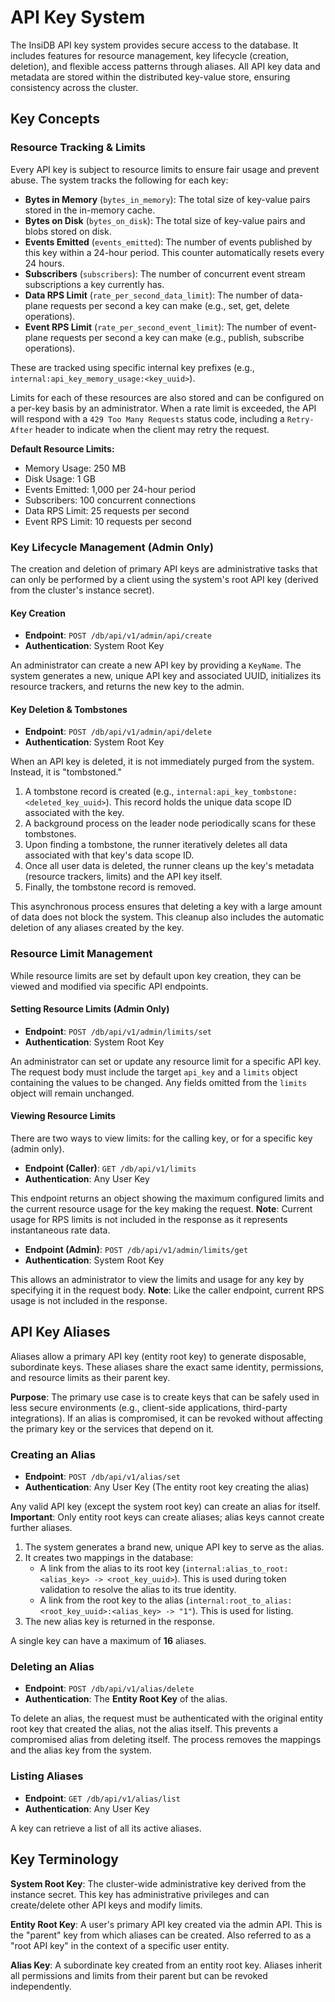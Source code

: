 # API Key System

The InsiDB API key system provides secure access to the database. It includes features for resource management, key lifecycle (creation, deletion), and flexible access patterns through aliases. All API key data and metadata are stored within the distributed key-value store, ensuring consistency across the cluster.

## Key Concepts

### Resource Tracking & Limits

Every API key is subject to resource limits to ensure fair usage and prevent abuse. The system tracks the following for each key:

*   **Bytes in Memory** (`bytes_in_memory`): The total size of key-value pairs stored in the in-memory cache.
*   **Bytes on Disk** (`bytes_on_disk`): The total size of key-value pairs and blobs stored on disk.
*   **Events Emitted** (`events_emitted`): The number of events published by this key within a 24-hour period. This counter automatically resets every 24 hours.
*   **Subscribers** (`subscribers`): The number of concurrent event stream subscriptions a key currently has.
*   **Data RPS Limit** (`rate_per_second_data_limit`): The number of data-plane requests per second a key can make (e.g., set, get, delete operations).
*   **Event RPS Limit** (`rate_per_second_event_limit`): The number of event-plane requests per second a key can make (e.g., publish, subscribe operations).

These are tracked using specific internal key prefixes (e.g., `internal:api_key_memory_usage:<key_uuid>`).

Limits for each of these resources are also stored and can be configured on a per-key basis by an administrator. When a rate limit is exceeded, the API will respond with a `429 Too Many Requests` status code, including a `Retry-After` header to indicate when the client may retry the request.

**Default Resource Limits:**
- Memory Usage: 250 MB
- Disk Usage: 1 GB
- Events Emitted: 1,000 per 24-hour period
- Subscribers: 100 concurrent connections
- Data RPS Limit: 25 requests per second
- Event RPS Limit: 10 requests per second

### Key Lifecycle Management (Admin Only)

The creation and deletion of primary API keys are administrative tasks that can only be performed by a client using the system's root API key (derived from the cluster's instance secret).

#### Key Creation

*   **Endpoint**: `POST /db/api/v1/admin/api/create`
*   **Authentication**: System Root Key

An administrator can create a new API key by providing a `KeyName`. The system generates a new, unique API key and associated UUID, initializes its resource trackers, and returns the new key to the admin.

#### Key Deletion & Tombstones

*   **Endpoint**: `POST /db/api/v1/admin/api/delete`
*   **Authentication**: System Root Key

When an API key is deleted, it is not immediately purged from the system. Instead, it is "tombstoned."

1.  A tombstone record is created (e.g., `internal:api_key_tombstone:<deleted_key_uuid>`). This record holds the unique data scope ID associated with the key.
2.  A background process on the leader node periodically scans for these tombstones.
3.  Upon finding a tombstone, the runner iteratively deletes all data associated with that key's data scope ID.
4.  Once all user data is deleted, the runner cleans up the key's metadata (resource trackers, limits) and the API key itself.
5.  Finally, the tombstone record is removed.

This asynchronous process ensures that deleting a key with a large amount of data does not block the system. This cleanup also includes the automatic deletion of any aliases created by the key.

### Resource Limit Management

While resource limits are set by default upon key creation, they can be viewed and modified via specific API endpoints.

#### Setting Resource Limits (Admin Only)

*   **Endpoint**: `POST /db/api/v1/admin/limits/set`
*   **Authentication**: System Root Key

An administrator can set or update any resource limit for a specific API key. The request body must include the target `api_key` and a `limits` object containing the values to be changed. Any fields omitted from the `limits` object will remain unchanged.

#### Viewing Resource Limits

There are two ways to view limits: for the calling key, or for a specific key (admin only).

*   **Endpoint (Caller)**: `GET /db/api/v1/limits`
*   **Authentication**: Any User Key

This endpoint returns an object showing the maximum configured limits and the current resource usage for the key making the request. **Note**: Current usage for RPS limits is not included in the response as it represents instantaneous rate data.

*   **Endpoint (Admin)**: `POST /db/api/v1/admin/limits/get`
*   **Authentication**: System Root Key

This allows an administrator to view the limits and usage for any key by specifying it in the request body. **Note**: Like the caller endpoint, current RPS usage is not included in the response.

## API Key Aliases

Aliases allow a primary API key (entity root key) to generate disposable, subordinate keys. These aliases share the exact same identity, permissions, and resource limits as their parent key.

**Purpose**: The primary use case is to create keys that can be safely used in less secure environments (e.g., client-side applications, third-party integrations). If an alias is compromised, it can be revoked without affecting the primary key or the services that depend on it.

### Creating an Alias

*   **Endpoint**: `POST /db/api/v1/alias/set`
*   **Authentication**: Any User Key (The entity root key creating the alias)

Any valid API key (except the system root key) can create an alias for itself. **Important**: Only entity root keys can create aliases; alias keys cannot create further aliases.

1.  The system generates a brand new, unique API key to serve as the alias.
2.  It creates two mappings in the database:
    *   A link from the alias to its root key (`internal:alias_to_root:<alias_key> -> <root_key_uuid>`). This is used during token validation to resolve the alias to its true identity.
    *   A link from the root key to the alias (`internal:root_to_alias:<root_key_uuid>:<alias_key> -> "1"`). This is used for listing.
3.  The new alias key is returned in the response.

A single key can have a maximum of **16** aliases.

### Deleting an Alias

*   **Endpoint**: `POST /db/api/v1/alias/delete`
*   **Authentication**: The **Entity Root Key** of the alias.

To delete an alias, the request must be authenticated with the original entity root key that created the alias, not the alias itself. This prevents a compromised alias from deleting itself. The process removes the mappings and the alias key from the system.

### Listing Aliases

*   **Endpoint**: `GET /db/api/v1/alias/list`
*   **Authentication**: Any User Key

A key can retrieve a list of all its active aliases.

## Key Terminology

**System Root Key**: The cluster-wide administrative key derived from the instance secret. This key has administrative privileges and can create/delete other API keys and modify limits.

**Entity Root Key**: A user's primary API key created via the admin API. This is the "parent" key from which aliases can be created. Also referred to as a "root API key" in the context of a specific user entity.

**Alias Key**: A subordinate key created from an entity root key. Aliases inherit all permissions and limits from their parent but can be revoked independently.
